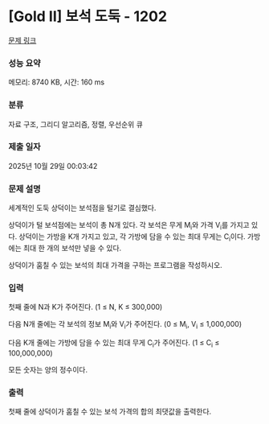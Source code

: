 # [Gold II] 보석 도둑 - 1202 

[문제 링크](https://www.acmicpc.net/problem/1202) 

### 성능 요약

메모리: 8740 KB, 시간: 160 ms

### 분류

자료 구조, 그리디 알고리즘, 정렬, 우선순위 큐

### 제출 일자

2025년 10월 29일 00:03:42

### 문제 설명

<p style="user-select: auto !important;">세계적인 도둑 상덕이는 보석점을 털기로 결심했다.</p>

<p style="user-select: auto !important;">상덕이가 털 보석점에는 보석이 총 N개 있다. 각 보석은 무게 M<sub style="user-select: auto !important;">i</sub>와 가격 V<sub style="user-select: auto !important;">i</sub>를 가지고 있다. 상덕이는 가방을 K개 가지고 있고, 각 가방에 담을 수 있는 최대 무게는 C<sub style="user-select: auto !important;">i</sub>이다. 가방에는 최대 한 개의 보석만 넣을 수 있다.</p>

<p style="user-select: auto !important;">상덕이가 훔칠 수 있는 보석의 최대 가격을 구하는 프로그램을 작성하시오.</p>

### 입력 

 <p style="user-select: auto !important;">첫째 줄에 N과 K가 주어진다. (1 ≤ N, K ≤ 300,000)</p>

<p style="user-select: auto !important;">다음 N개 줄에는 각 보석의 정보 M<sub style="user-select: auto !important;">i</sub>와 V<sub style="user-select: auto !important;">i</sub>가 주어진다. (0 ≤ M<sub style="user-select: auto !important;">i</sub>, V<sub style="user-select: auto !important;">i</sub> ≤ 1,000,000)</p>

<p style="user-select: auto !important;">다음 K개 줄에는 가방에 담을 수 있는 최대 무게 C<sub style="user-select: auto !important;">i</sub>가 주어진다. (1 ≤ C<sub style="user-select: auto !important;">i</sub> ≤ 100,000,000)</p>

<p style="user-select: auto !important;">모든 숫자는 양의 정수이다.</p>

### 출력 

 <p style="user-select: auto !important;">첫째 줄에 상덕이가 훔칠 수 있는 보석 가격의 합의 최댓값을 출력한다.</p>

